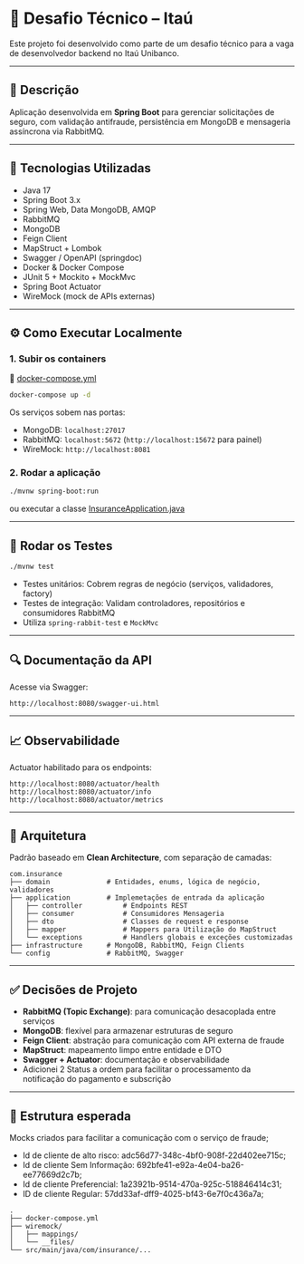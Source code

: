 # 🏦 Desafio Técnico – Itaú

Este projeto foi desenvolvido como parte de um desafio técnico para a vaga de desenvolvedor backend no Itaú Unibanco.

---

## 📌 Descrição

Aplicação desenvolvida em **Spring Boot** para gerenciar solicitações de seguro, com validação antifraude, persistência em MongoDB e mensageria assíncrona via RabbitMQ.

---

## 🚀 Tecnologias Utilizadas

- Java 17
- Spring Boot 3.x
- Spring Web, Data MongoDB, AMQP
- RabbitMQ
- MongoDB
- Feign Client
- MapStruct + Lombok
- Swagger / OpenAPI (springdoc)
- Docker & Docker Compose
- JUnit 5 + Mockito + MockMvc
- Spring Boot Actuator
- WireMock (mock de APIs externas)

---

## ⚙️ Como Executar Localmente

### 1. Subir os containers
📄 [docker-compose.yml](./docker-compose.yml)
```bash
docker-compose up -d
```

Os serviços sobem nas portas:
- MongoDB: `localhost:27017`
- RabbitMQ: `localhost:5672` (`http://localhost:15672` para painel)
- WireMock: `http://localhost:8081`

### 2. Rodar a aplicação

```bash
./mvnw spring-boot:run
```

ou executar a classe [InsuranceApplication.java](src/main/java/com/insurance/InsuranceApplication.java)



---

## 🧪 Rodar os Testes

```bash
./mvnw test
```

- Testes unitários: Cobrem regras de negócio (serviços, validadores, factory)
- Testes de integração: Validam controladores, repositórios e consumidores RabbitMQ
- Utiliza `spring-rabbit-test` e `MockMvc`

---

## 🔍 Documentação da API

Acesse via Swagger:

```
http://localhost:8080/swagger-ui.html
```

---

## 📈 Observabilidade

Actuator habilitado para os endpoints:

```
http://localhost:8080/actuator/health
http://localhost:8080/actuator/info
http://localhost:8080/actuator/metrics
```

---

## 🧱 Arquitetura

Padrão baseado em **Clean Architecture**, com separação de camadas:

```
com.insurance
├── domain              # Entidades, enums, lógica de negócio, validadores
├── application         # Implemetações de entrada da aplicação
│   ├── controller          # Endpoints REST
│   ├── consumer            # Consumidores Mensageria
│   ├── dto                 # Classes de request e response
│   ├── mapper              # Mappers para Utilização do MapStruct
│   └── exceptions          # Handlers globais e exceções customizadas
├── infrastructure      # MongoDB, RabbitMQ, Feign Clients
└── config              # RabbitMQ, Swagger
```

---

## ✅ Decisões de Projeto

- **RabbitMQ (Topic Exchange)**: para comunicação desacoplada entre serviços
- **MongoDB**: flexível para armazenar estruturas de seguro
- **Feign Client**: abstração para comunicação com API externa de fraude
- **MapStruct**: mapeamento limpo entre entidade e DTO
- **Swagger + Actuator**: documentação e observabilidade
- Adicionei 2 Status a ordem para facilitar o processamento da notificação do pagamento e subscrição

---

## 📁 Estrutura esperada

Mocks criados para facilitar a comunicação com o serviço de fraude;

- Id de cliente de alto risco: adc56d77-348c-4bf0-908f-22d402ee715c;
- Id de cliente Sem Informação: 692bfe41-e92a-4e04-ba26-ee77669d2c7b;
- Id de cliente Preferencial: 1a23921b-9514-470a-925c-518846414c31;
- ID de cliente Regular: 57dd33af-dff9-4025-bf43-6e7f0c436a7a;

```
.
├── docker-compose.yml
├── wiremock/
│   ├── mappings/
│   └── __files/
└── src/main/java/com/insurance/...
```